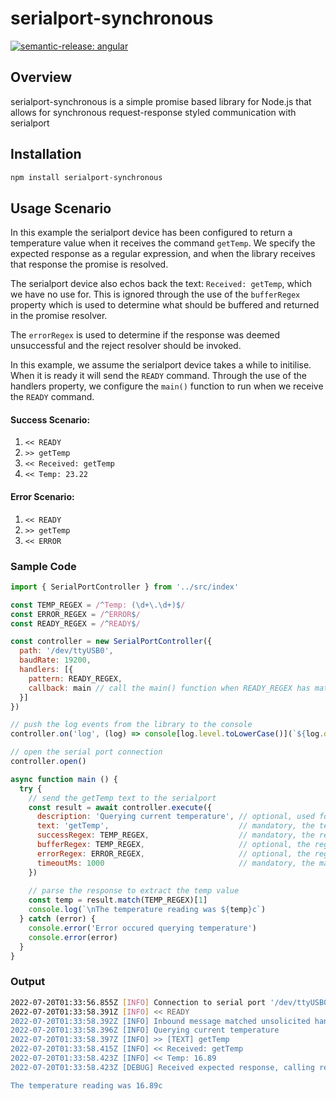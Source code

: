 # serialport-synchronous
[![semantic-release: angular](https://img.shields.io/badge/semantic--release-angular-e10079?logo=semantic-release)](https://github.com/semantic-release/semantic-release)

## Overview
serialport-synchronous is a simple promise based library for Node.js that allows for synchronous request-response styled communication with serialport

## Installation
```bash
npm install serialport-synchronous
```

## Usage Scenario
In this example the serialport device has been configured to return a temperature value when it receives the command `getTemp`. We specify the expected response as a regular expression, and when the library receives that response the promise is resolved.

The serialport device also echos back the text: `Received: getTemp`, which we have no use for. This is ignored through the use of the `bufferRegex` property which is used to determine what should be buffered and returned in the promise resolver.

The `errorRegex` is used to determine if the response was deemed unsuccessful and the reject resolver should be invoked.

In this example, we assume the serialport device takes a while to initilise. When it is ready it will send the `READY` command. Through the use of the handlers property, we configure the `main()` function to run when we receive the `READY` command.

#### Success Scenario:
 1.  `<< READY`
 1.  `>> getTemp`
 1.  `<< Received: getTemp`
 1.  `<< Temp: 23.22`

#### Error Scenario:
 1. `<< READY`
 1. `>> getTemp`
 1. `<< ERROR`

### Sample Code
```js
import { SerialPortController } from '../src/index'

const TEMP_REGEX = /^Temp: (\d+\.\d+)$/
const ERROR_REGEX = /^ERROR$/
const READY_REGEX = /^READY$/

const controller = new SerialPortController({
  path: '/dev/ttyUSB0',
  baudRate: 19200,
  handlers: [{
    pattern: READY_REGEX,
    callback: main // call the main() function when READY_REGEX has matched.
  }]
})

// push the log events from the library to the console
controller.on('log', (log) => console[log.level.toLowerCase()](`${log.datetime.toISOString()} [${log.level.toUpperCase()}] ${log.message}`))

// open the serial port connection
controller.open()

async function main () {
  try {
    // send the getTemp text to the serialport
    const result = await controller.execute({
      description: 'Querying current temperature', // optional, used for logging purposes
      text: 'getTemp',                             // mandatory, the text to send
      successRegex: TEMP_REGEX,                    // mandatory, the regex required to resolve the promise
      bufferRegex: TEMP_REGEX,                     // optional, the regex match required to buffer the response
      errorRegex: ERROR_REGEX,                     // optional, the regex match required to reject the promise
      timeoutMs: 1000                              // mandatory, the maximum time to wait before rejecting the promise
    })
    
    // parse the response to extract the temp value
    const temp = result.match(TEMP_REGEX)[1]
    console.log(`\nThe temperature reading was ${temp}c`)
  } catch (error) {
    console.error('Error occured querying temperature')
    console.error(error)
  }
}
```

### Output
```bash
2022-07-20T01:33:56.855Z [INFO] Connection to serial port '/dev/ttyUSB0' has been opened
2022-07-20T01:33:58.391Z [INFO] << READY
2022-07-20T01:33:58.392Z [INFO] Inbound message matched unsolicited handler pattern: /^READY$/. Calling custom handler function
2022-07-20T01:33:58.396Z [INFO] Querying current temperature
2022-07-20T01:33:58.397Z [INFO] >> [TEXT] getTemp
2022-07-20T01:33:58.415Z [INFO] << Received: getTemp
2022-07-20T01:33:58.423Z [INFO] << Temp: 16.89
2022-07-20T01:33:58.423Z [DEBUG] Received expected response, calling resolve handler

The temperature reading was 16.89c
```